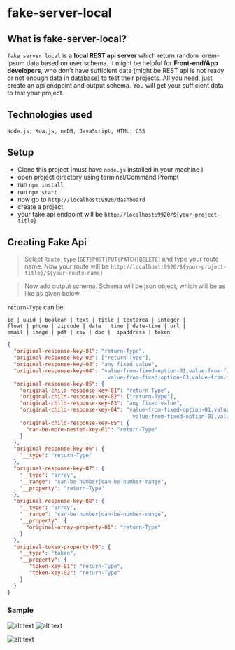 # fake-server-local

## What is fake-server-local?
`fake server local` is a **local REST api server**
which return random lorem-ipsum data based on user schema. It might be helpful for 
**Front-end/App developers**, who don't have sufficient data (might be REST 
api is not ready or not enough data in database) to test their projects. All you need, 
just create an api endpoint and output schema. You will get your sufficient data to test your project.

## Technologies used
`Node.js, Koa.js, neDB, JavaScript, HTML, CSS`

## Setup
- Clone this project (must have `node.js` installed in your machine )
- open project directory using terminal/Command Prompt
- run `npm install`
- run `npm start`
- now go to `http://localhost:9920/dashboard`
- create a project
- your fake api endpoint will be `http://localhost:9920/${your-project-title}`

## Creating Fake Api
> Select `Route type` (`GET|POST|PUT|PATCH|DELETE`) and type your route name. Now your route will be  `http://localhost:9920/${your-project-title}/${your-route-name}`

> Now add output schema. Schema will be json object, which will be as like as given below

`return-Type` can be 

```
id | uuid | boolean | text | title | textarea | integer | 
float | phone | zipcode | date | time | date-time | url | 
email | image | pdf | csv | doc |  ipaddress | token
```

```JSON
{
  "original-response-key-01": "return-Type",
  "original-response-key-02": ["return-Type"],
  "original-response-key-03": "any fixed value",
  "original-response-key-04": "value-from-fixed-option-01,value-from-fixed-option-02,
                                value-from-fixed-option-03,value-from-fixed-option-04",
  "original-response-key-05": {
    "original-child-response-key-01": "return-Type",
    "original-child-response-key-02": ["return-Type"],
    "original-child-response-key-03": "any fixed value",
    "original-child-response-key-04": "value-from-fixed-option-01,value-from-fixed-option-02,
                                        value-from-fixed-option-03,value-from-fixed-option-04",
    "original-child-response-key-05": {
      "can-be-more-nested-key-01": "return-Type"
    }
  },
  "original-response-key-06": {
    "__type": "return-Type"
  },
  "original-response-key-07": {
    "__type": "array",
    "__range": "can-be-number|can-be-number-range",
    "__property": "return-Type"
  },
  "original-response-key-08": {
    "__type": "array",
    "__range": "can-be-number|can-be-number-range",
    "__property": {
      "original-array-property-01": "return-Type"
    }
  },
  "original-token-property-09": {
    "__type": "token",
    "__property": {
       "token-key-01": "return-Type",
       "token-key-02": "return-Type"
    }
  }
}
```

### Sample 

![alt text](https://raw.githubusercontent.com/shsaucorp/fake-server-local/master/public/assets/images/help-page/token-values.png) ![alt text](https://raw.githubusercontent.com/shsaucorp/fake-server-local/master/public/assets/images/help-page/array-values.png) 

![alt text](https://raw.githubusercontent.com/shsaucorp/fake-server-local/master/public/assets/images/help-page/array-values-2.png) 

